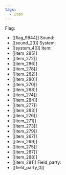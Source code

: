 ```yaml
---
tags:
  - Item
---
```

Flag:
- [[flag_9844]]
Sound:
- [[sound_23]]
System:
- [[system_40]]
Item:
- [[item_285]]
- [[item_272]]
- [[item_286]]
- [[item_278]]
- [[item_282]]
- [[item_280]]
- [[item_270]]
- [[item_268]]
- [[item_274]]
- [[item_284]]
- [[item_277]]
- [[item_283]]
- [[item_276]]
- [[item_271]]
- [[item_273]]
- [[item_279]]
- [[item_267]]
- [[item_269]]
- [[item_275]]
- [[item_287]]
- [[item_288]]
- [[item_281]]
Field_party:
- [[field_party_0]]
